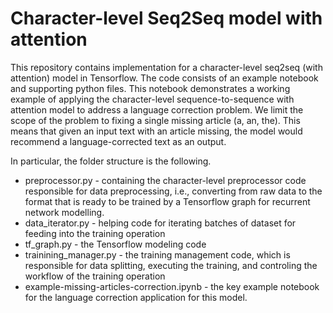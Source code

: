# Character-level Seq2Seq model with attention
This repository contains implementation for a character-level seq2seq (with attention) model in Tensorflow. The code consists of an example notebook and supporting python files. This notebook demonstrates a working example of applying the character-level sequence-to-sequence with attention model to address a language correction problem. We limit the scope of the problem to fixing a single missing article (a, an, the). This means that given an input text with an article missing, the model would recommend a language-corrected text as an output.

In particular, the folder structure is the following.
- preprocessor.py - containing the character-level preprocessor code responsible for data preprocessing, i.e., converting from raw data to the format that is ready to be trained by a Tensorflow graph for recurrent network modelling.
- data_iterator.py - helping code for iterating batches of dataset for feeding into the training operation
- tf_graph.py - the Tensorflow modeling code
- trainining_manager.py - the training management code, which is responsible for data splitting, executing the training, and controling the workflow of the training operation
- example-missing-articles-correction.ipynb - the key example notebook for the language correction application for this model.

